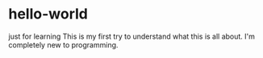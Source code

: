 # hello-world
just for learning
This is my first try to understand what this is all about. 
I'm completely new to programming.
